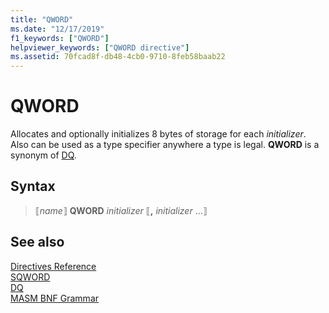 ```yaml
---
title: "QWORD"
ms.date: "12/17/2019"
f1_keywords: ["QWORD"]
helpviewer_keywords: ["QWORD directive"]
ms.assetid: 70fcad8f-db48-4cb0-9710-8feb58baab22
---
```

# QWORD

Allocates and optionally initializes 8 bytes of storage for each *initializer*. Also can be used as a type specifier anywhere a type is legal. **QWORD** is a synonym of [DQ](dq.md).

## Syntax

> ⟦*name*⟧ **QWORD** *initializer* ⟦__,__ *initializer* ...⟧

## See also

[Directives Reference](directives-reference.md)\
[SQWORD](qword.md)\
[DQ](dq.md)\
[MASM BNF Grammar](masm-bnf-grammar.md)
